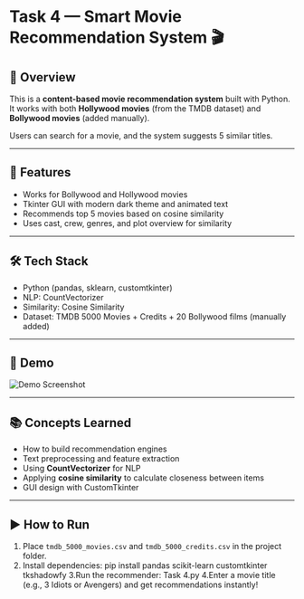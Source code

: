# Task 4 — Smart Movie Recommendation System 🎬

## 📌 Overview
This is a **content-based movie recommendation system** built with Python.  
It works with both **Hollywood movies** (from the TMDB dataset) and **Bollywood movies** (added manually).  

Users can search for a movie, and the system suggests 5 similar titles.

---

## 🚀 Features
- Works for Bollywood and Hollywood movies
- Tkinter GUI with modern dark theme and animated text
- Recommends top 5 movies based on cosine similarity
- Uses cast, crew, genres, and plot overview for similarity

---

## 🛠️ Tech Stack
- Python (pandas, sklearn, customtkinter)
- NLP: CountVectorizer
- Similarity: Cosine Similarity
- Dataset: TMDB 5000 Movies + Credits + 20 Bollywood films (manually added)

---

## 🎥 Demo
![Demo Screenshot](demo.png)

---

## 📚 Concepts Learned
- How to build recommendation engines
- Text preprocessing and feature extraction
- Using **CountVectorizer** for NLP
- Applying **cosine similarity** to calculate closeness between items
- GUI design with CustomTkinter

---

## ▶️ How to Run
1. Place `tmdb_5000_movies.csv` and `tmdb_5000_credits.csv` in the project folder.
2. Install dependencies:
   pip install pandas scikit-learn customtkinter tkshadowfy
3.Run the recommender:
   Task 4.py
4.Enter a movie title (e.g., 3 Idiots or Avengers) and get recommendations instantly!

